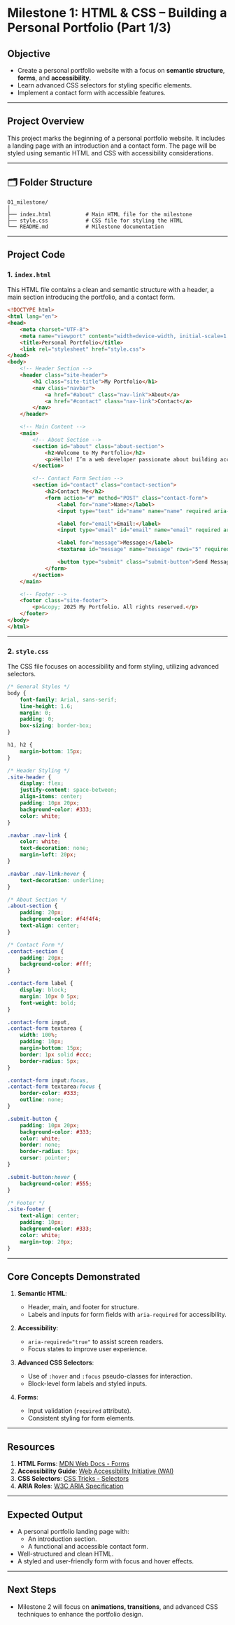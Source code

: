 
# **Milestone 1: HTML & CSS – Building a Personal Portfolio (Part 1/3)**

## **Objective**
- Create a personal portfolio website with a focus on **semantic structure**, **forms**, and **accessibility**.
- Learn advanced CSS selectors for styling specific elements.
- Implement a contact form with accessible features.

---

## **Project Overview**
This project marks the beginning of a personal portfolio website. It includes a landing page with an introduction and a contact form. The page will be styled using semantic HTML and CSS with accessibility considerations.

---

## 🗂️ Folder Structure

```plaintext
01_milestone/
│
├── index.html           # Main HTML file for the milestone
├── style.css            # CSS file for styling the HTML
└── README.md            # Milestone documentation
```

---

## **Project Code**

### **1. `index.html`**
This HTML file contains a clean and semantic structure with a header, a main section introducing the portfolio, and a contact form.

```html
<!DOCTYPE html>
<html lang="en">
<head>
    <meta charset="UTF-8">
    <meta name="viewport" content="width=device-width, initial-scale=1.0">
    <title>Personal Portfolio</title>
    <link rel="stylesheet" href="style.css">
</head>
<body>
    <!-- Header Section -->
    <header class="site-header">
        <h1 class="site-title">My Portfolio</h1>
        <nav class="navbar">
            <a href="#about" class="nav-link">About</a>
            <a href="#contact" class="nav-link">Contact</a>
        </nav>
    </header>

    <!-- Main Content -->
    <main>
        <!-- About Section -->
        <section id="about" class="about-section">
            <h2>Welcome to My Portfolio</h2>
            <p>Hello! I’m a web developer passionate about building accessible and user-friendly websites.</p>
        </section>

        <!-- Contact Form Section -->
        <section id="contact" class="contact-section">
            <h2>Contact Me</h2>
            <form action="#" method="POST" class="contact-form">
                <label for="name">Name:</label>
                <input type="text" id="name" name="name" required aria-required="true">

                <label for="email">Email:</label>
                <input type="email" id="email" name="email" required aria-required="true">

                <label for="message">Message:</label>
                <textarea id="message" name="message" rows="5" required aria-required="true"></textarea>

                <button type="submit" class="submit-button">Send Message</button>
            </form>
        </section>
    </main>

    <!-- Footer -->
    <footer class="site-footer">
        <p>&copy; 2025 My Portfolio. All rights reserved.</p>
    </footer>
</body>
</html>
```

---

### **2. `style.css`**
The CSS file focuses on accessibility and form styling, utilizing advanced selectors.

```css
/* General Styles */
body {
    font-family: Arial, sans-serif;
    line-height: 1.6;
    margin: 0;
    padding: 0;
    box-sizing: border-box;
}

h1, h2 {
    margin-bottom: 15px;
}

/* Header Styling */
.site-header {
    display: flex;
    justify-content: space-between;
    align-items: center;
    padding: 10px 20px;
    background-color: #333;
    color: white;
}

.navbar .nav-link {
    color: white;
    text-decoration: none;
    margin-left: 20px;
}

.navbar .nav-link:hover {
    text-decoration: underline;
}

/* About Section */
.about-section {
    padding: 20px;
    background-color: #f4f4f4;
    text-align: center;
}

/* Contact Form */
.contact-section {
    padding: 20px;
    background-color: #fff;
}

.contact-form label {
    display: block;
    margin: 10px 0 5px;
    font-weight: bold;
}

.contact-form input,
.contact-form textarea {
    width: 100%;
    padding: 10px;
    margin-bottom: 15px;
    border: 1px solid #ccc;
    border-radius: 5px;
}

.contact-form input:focus,
.contact-form textarea:focus {
    border-color: #333;
    outline: none;
}

.submit-button {
    padding: 10px 20px;
    background-color: #333;
    color: white;
    border: none;
    border-radius: 5px;
    cursor: pointer;
}

.submit-button:hover {
    background-color: #555;
}

/* Footer */
.site-footer {
    text-align: center;
    padding: 10px;
    background-color: #333;
    color: white;
    margin-top: 20px;
}
```

---

## **Core Concepts Demonstrated**
1. **Semantic HTML**:
   - Header, main, and footer for structure.
   - Labels and inputs for form fields with `aria-required` for accessibility.

2. **Accessibility**:
   - `aria-required="true"` to assist screen readers.
   - Focus states to improve user experience.

3. **Advanced CSS Selectors**:
   - Use of `:hover` and `:focus` pseudo-classes for interaction.
   - Block-level form labels and styled inputs.

4. **Forms**:
   - Input validation (`required` attribute).
   - Consistent styling for form elements.

---

## **Resources**
1. **HTML Forms**: [MDN Web Docs - Forms](https://developer.mozilla.org/en-US/docs/Learn/Forms)  
2. **Accessibility Guide**: [Web Accessibility Initiative (WAI)](https://www.w3.org/WAI/)  
3. **CSS Selectors**: [CSS Tricks - Selectors](https://css-tricks.com/how-css-selectors-work/)  
4. **ARIA Roles**: [W3C ARIA Specification](https://www.w3.org/TR/wai-aria/)  

---

## **Expected Output**
- A personal portfolio landing page with:
  - An introduction section.
  - A functional and accessible contact form.
- Well-structured and clean HTML.
- A styled and user-friendly form with focus and hover effects.

---

## **Next Steps**
- Milestone 2 will focus on **animations, transitions**, and advanced CSS techniques to enhance the portfolio design.

